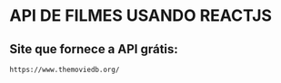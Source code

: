 # API DE FILMES USANDO REACTJS

## Site que fornece a API grátis: 
```
https://www.themoviedb.org/
```

 
